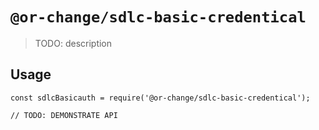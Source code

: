 # `@or-change/sdlc-basic-credentical`

> TODO: description

## Usage

```
const sdlcBasicauth = require('@or-change/sdlc-basic-credentical');

// TODO: DEMONSTRATE API
```
